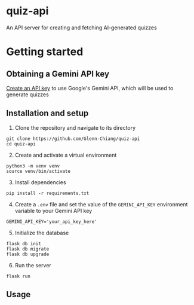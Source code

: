 # quiz-api
An API server for creating and fetching AI-generated quizzes

# Getting started

## Obtaining a Gemini API key
[Create an API key](https://aistudio.google.com/app/apikey) to use Google's Gemini API, which will be used to generate quizzes

## Installation and setup
1. Clone the repository and navigate to its directory
```
git clone https://github.com/Glenn-Chiang/quiz-api
cd quiz-api
```
2. Create and activate a virtual environment
```
python3 -m venv venv
source venv/bin/activate
```
3. Install dependencies
```
pip install -r requirements.txt
```
4. Create a `.env` file and set the value of the `GEMINI_API_KEY` environment variable to your Gemini API key
```
GEMINI_API_KEY='your_api_key_here'
```
5. Initialize the database
```
flask db init
flask db migrate
flask db upgrade
```
6. Run the server
```
flask run
```

## Usage

